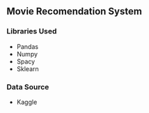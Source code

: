 ## Movie Recomendation System


### Libraries Used
- Pandas 
- Numpy
- Spacy
- Sklearn


### Data Source
- Kaggle
